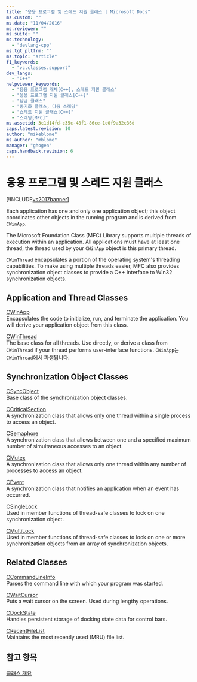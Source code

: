 ```yaml
---
title: "응용 프로그램 및 스레드 지원 클래스 | Microsoft Docs"
ms.custom: ""
ms.date: "11/04/2016"
ms.reviewer: ""
ms.suite: ""
ms.technology: 
  - "devlang-cpp"
ms.tgt_pltfrm: ""
ms.topic: "article"
f1_keywords: 
  - "vc.classes.support"
dev_langs: 
  - "C++"
helpviewer_keywords: 
  - "응용 프로그램 개체[C++], 스레드 지원 클래스"
  - "응용 프로그램 지원 클래스[C++]"
  - "잠금 클래스"
  - "동기화 클래스, 다중 스레딩"
  - "스레드 지원 클래스[C++]"
  - "스레딩[MFC]"
ms.assetid: 3c1d14fd-c35c-48f1-86ce-1e0f9a32c36d
caps.latest.revision: 10
author: "mikeblome"
ms.author: "mblome"
manager: "ghogen"
caps.handback.revision: 6
---
```

# 응용 프로그램 및 스레드 지원 클래스
[!INCLUDE[vs2017banner](../assembler/inline/includes/vs2017banner.md)]

Each application has one and only one application object; this object coordinates other objects in the running program and is derived from `CWinApp`.  
  
 The Microsoft Foundation Class \(MFC\) Library supports multiple threads of execution within an application.  All applications must have at least one thread; the thread used by your `CWinApp` object is this primary thread.  
  
 `CWinThread` encapsulates a portion of the operating system's threading capabilities.  To make using multiple threads easier, MFC also provides synchronization object classes to provide a C\+\+ interface to Win32 synchronization objects.  
  
## Application and Thread Classes  
 [CWinApp](../mfc/reference/cwinapp-class.md)  
 Encapsulates the code to initialize, run, and terminate the application.  You will derive your application object from this class.  
  
 [CWinThread](../mfc/reference/cwinthread-class.md)  
 The base class for all threads.  Use directly, or derive a class from `CWinThread` if your thread performs user\-interface functions.  `CWinApp`는 `CWinThread`에서 파생됩니다.  
  
## Synchronization Object Classes  
 [CSyncObject](../mfc/reference/csyncobject-class.md)  
 Base class of the synchronization object classes.  
  
 [CCriticalSection](../mfc/reference/ccriticalsection-class.md)  
 A synchronization class that allows only one thread within a single process to access an object.  
  
 [CSemaphore](../mfc/reference/csemaphore-class.md)  
 A synchronization class that allows between one and a specified maximum number of simultaneous accesses to an object.  
  
 [CMutex](../mfc/reference/cmutex-class.md)  
 A synchronization class that allows only one thread within any number of processes to access an object.  
  
 [CEvent](../mfc/reference/cevent-class.md)  
 A synchronization class that notifies an application when an event has occurred.  
  
 [CSingleLock](../mfc/reference/csinglelock-class.md)  
 Used in member functions of thread\-safe classes to lock on one synchronization object.  
  
 [CMultiLock](../mfc/reference/cmultilock-class.md)  
 Used in member functions of thread\-safe classes to lock on one or more synchronization objects from an array of synchronization objects.  
  
## Related Classes  
 [CCommandLineInfo](../mfc/reference/ccommandlineinfo-class.md)  
 Parses the command line with which your program was started.  
  
 [CWaitCursor](../mfc/reference/cwaitcursor-class.md)  
 Puts a wait cursor on the screen.  Used during lengthy operations.  
  
 [CDockState](../mfc/reference/cdockstate-class.md)  
 Handles persistent storage of docking state data for control bars.  
  
 [CRecentFileList](../mfc/reference/crecentfilelist-class.md)  
 Maintains the most recently used \(MRU\) file list.  
  
## 참고 항목  
 [클래스 개요](../mfc/class-library-overview.md)